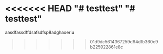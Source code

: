 <<<<<<< HEAD
"# testtest" 
"# testtest" 
=======
aasdfassdffdsafsdfsp8adghaoeriu
>>>>>>> 01d9dc5614367259d64dfb360c9b225922861e8c
